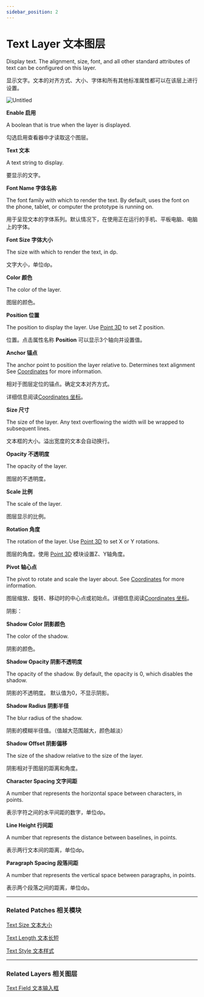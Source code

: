 ```yaml
---
sidebar_position: 2
---
```


# Text Layer 文本图层

Display text. The alignment, size, font, and all other standard attributes of text can be configured on this layer.

显示文字。文本的对齐方式、大小、字体和所有其他标准属性都可以在该层上进行设置。

![Untitled](https://s3.us-west-2.amazonaws.com/secure.notion-static.com/44e9dc04-9201-42a6-b83d-8138018aed00/Untitled.png?X-Amz-Algorithm=AWS4-HMAC-SHA256&X-Amz-Content-Sha256=UNSIGNED-PAYLOAD&X-Amz-Credential=AKIAT73L2G45EIPT3X45%2F20220602%2Fus-west-2%2Fs3%2Faws4_request&X-Amz-Date=20220602T185747Z&X-Amz-Expires=86400&X-Amz-Signature=d2a9b9b0af37210b532e8a080a539d26752117cd61256d0c89faf47117a84da5&X-Amz-SignedHeaders=host&response-content-disposition=filename%20%3D%22Untitled.png%22&x-id=GetObject)

**Enable 启用**

A boolean that is true when the layer is displayed.

勾选启用查看器中才读取这个图层。

**Text 文本**

A text string to display.

要显示的文字。

**Font Name 字体名称**

The font family with which to render the text. By default, uses the font on the phone, tablet, or computer the prototype is running on.

用于呈现文本的字体系列。默认情况下，在使用正在运行的手机、平板电脑、电脑上的字体。

**Font Size 字体大小**

The size with which to render the text, in dp.

文字大小，单位dp。

**Color 颜色**

The color of the layer.

图层的颜色。

**Position 位置**

The position to display the layer. Use [Point 3D](https://www.notion.so/Point-3D-6d2c3b3df3f74659ae0d647876ce3aa9) to set Z position.

位置。点击属性名称 **Position** 可以显示3个轴向并设置值。

**Anchor 锚点**

The anchor point to position the layer relative to. Determines text alignment See [Coordinates](https://origami.design/documentation/concepts/Coordinates.html) for more information.

相对于图层定位的锚点。确定文本对齐方式。

详细信息阅读[Coordinates 坐标](https://www.notion.so/Coordinates-bd835085db7c48e49e00a66e5e44caf2)。

**Size 尺寸**

The size of the layer. Any text overflowing the width will be wrapped to subsequent lines.

文本框的大小。溢出宽度的文本会自动换行。

**Opacity 不透明度**

The opacity of the layer.

图层的不透明度。

**Scale 比例**

The scale of the layer.

图层显示的比例。

**Rotation 角度**

The rotation of the layer. Use [Point 3D](https://origami.design/documentation/patches/builtin.point3D.html) to set X or Y rotations.

图层的角度。使用 [Point 3D](https://www.notion.so/Point-3D-6d2c3b3df3f74659ae0d647876ce3aa9) 模块设置Z、Y轴角度。

**Pivot 轴心点**

The pivot to rotate and scale the layer about. See [Coordinates](https://origami.design/documentation/concepts/Coordinates.html) for more information.

图层缩放、旋转、移动时的中心点或初始点。详细信息阅读[Coordinates 坐标](https://www.notion.so/Coordinates-bd835085db7c48e49e00a66e5e44caf2)。

阴影：

**Shadow Color 阴影颜色**

The color of the shadow.

阴影的颜色。

**Shadow Opacity 阴影不透明度**

The opacity of the shadow. By default, the opacity is 0, which disables the shadow.

阴影的不透明度。 默认值为0，不显示阴影。

**Shadow Radius 阴影半径**

The blur radius of the shadow.

阴影的模糊半径值。（值越大范围越大，颜色越淡）

**Shadow Offset 阴影偏移**

The size of the shadow relative to the size of the layer.

阴影相对于图层的距离和角度。

**Character Spacing 文字间距**

A number that represents the horizontal space between characters, in points.

表示字符之间的水平间距的数字，单位dp。

**Line Height 行间距**

A number that represents the distance between baselines, in points.

表示两行文本间的距离，单位dp。

**Paragraph Spacing 段落间距**

A number that represents the vertical space between paragraphs, in points.

表示两个段落之间的距离，单位dp。

------

### Related Patches 相关模块

[Text Size 文本大小](https://www.notion.so/Text-Size-72cf71974e544a7f9b2fc9fb5de9143e)

[Text Length 文本长短](https://www.notion.so/Text-Length-4f520beee1fd463aa41737d2afd76ae2)

[Text Style 文本样式](https://www.notion.so/Text-Style-971a1442321d4e04a09ba0219f755ef6)

------

### Related Layers 相关图层

[Text Field 文本输入框](https://www.notion.so/Text-Field-35f7f23e5f714582ab1c7d7af511281b)

